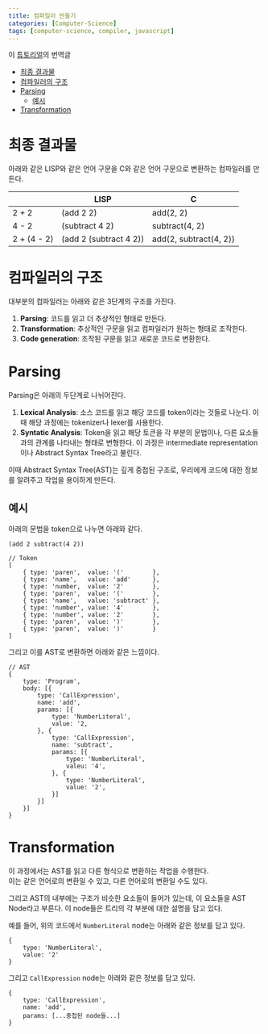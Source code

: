 ```yaml
---
title: 컴파일러 만들기
categories: [Computer-Science]
tags: [computer-science, compiler, javascript]
---
```


이 [튜토리얼](https://github.com/jamiebuilds/the-super-tiny-compiler/blob/master/the-super-tiny-compiler.js)의 번역글

- [최종 결과물](#최종-결과물)
- [컴파일러의 구조](#컴파일러의-구조)
- [Parsing](#parsing)
  - [예시](#예시)
- [Transformation](#transformation)

# 최종 결과물

아래와 같은 LISP와 같은 언어 구문을 C와 같은 언어 구문으로 변환하는 컴파일러를 만든다.

|             | LISP                   | C                      |
| ----------- | ---------------------- | ---------------------- |
| 2 + 2       | (add 2 2)              | add(2, 2)              |
| 4 - 2       | (subtract 4 2)         | subtract(4, 2)         |
| 2 + (4 - 2) | (add 2 (subtract 4 2)) | add(2, subtract(4, 2)) |

# 컴파일러의 구조

대부분의 컴파일러는 아래와 같은 3단계의 구조를 가진다.

1. **Parsing**: 코드를 읽고 더 추상적인 형태로 만든다.
2. **Transformation**: 추상적인 구문을 읽고 컴파일러가 원하는 형태로 조작한다.
3. **Code generation**: 조작된 구문을 읽고 새로운 코드로 변환한다.

# Parsing

Parsing은 아래의 두단계로 나뉘어진다.

1. **Lexical Analysis**: 소스 코드를 읽고 해당 코드를 token이라는 것들로 나눈다. 이때 해당 과정에는 tokenizer나 lexer를 사용한다.
2. **Syntatic Analysis**: Token을 읽고 해당 토큰을 각 부분의 문법이나, 다른 요소들과의 관계를 나타내는 형태로 변형한다. 이 과정은 intermediate representation이나 Abstract Syntax Tree라고 불린다.

이때 Abstract Syntax Tree(AST)는 깊게 중첩된 구조로, 우리에게 코드에 대한 정보를 알려주고 작업을 용이하게 만든다.

## 예시

아래의 문법을 token으로 나누면 아래와 같다.

```
(add 2 subtract(4 2))
```

```
// Token
[
    { type: 'paren',  value: '('        },
    { type: 'name',   value: 'add'      },
    { type: 'number,  value: '2'        },
    { type: 'paren',  value: '('        },
    { type: 'name',   value: 'subtract' },
    { type: 'number', value: '4'        },
    { type: 'number', value: '2'        },
    { type: 'paren',  value: ')'        },
    { type: 'paren',  value: ')'        }
]
```

그리고 이를 AST로 변환하면 아래와 같은 느낌이다.

```
// AST
{
    type: 'Program',
    body: [{
        type: 'CallExpression',
        name: 'add',
        params: [{
            type: 'NumberLiteral',
            value: '2,
        }, {
            type: 'CallExpression',
            name: 'subtract',
            params: [{
                type: 'NumberLiteral',
                valeu: '4',
            }, {
                type: 'NumberLiteral',
                value: '2',
            }]
        }]
    }]
}
```

# Transformation

이 과정에서는 AST를 읽고 다른 형식으로 변환하는 작업을 수행한다.  
이는 같은 언어로의 변환일 수 있고, 다른 언어로의 변환일 수도 있다.

그리고 AST의 내부에는 구조가 비슷한 요소들이 들어가 있는데, 이 요소들을 AST Node라고 부른다. 이 node들은 트리의 각 부분에 대한 설명을 담고 있다.

예를 들어, 위의 코드에서 `NumberLiteral` node는 아래와 같은 정보를 담고 있다.

```
{
    type: 'NumberLiteral',
    value: '2'
}
```

그리고 `CallExpression` node는 아래와 같은 정보를 담고 있다.

```
{
    type: 'CallExpression',
    name: 'add',
    params: [...중첩된 node들...]
}
```

